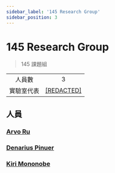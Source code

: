 ```yaml
---
sidebar_label: '145 Research Group'
sidebar_position: 3
---
```


# 145 Research Group
>145 課題組

|| |
|:--:|:--:|
|人員數|3|
|實驗室代表|[[REDACTED]](/docs/plaster.md)|

## 人員
  ### [Arvo Ru](/docs/ra.md)

  ### [Denarius Pinuer](docs/pd.md)
  
  ### [Kiri Mononobe](docs/mk.md)